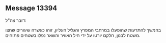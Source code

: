 ## Message 13394

דובר צה"ל:

בהמשך להתרעות שהופעלו במרחבי המפרץ והגליל העליון, זוהו כעשרה שיגורים שחצו משטח לבנון, חלקם יורטו על ידי חיל האוויר והשאר נפלו בשטחים פתוחים.


